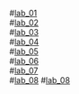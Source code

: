 #[lab_01](https://github.com/Nikhilyamsani/aiml/blob/main/AIML_assignment_1.ipynb)\
#[lab_02](https://github.com/Nikhilyamsani/aiml/blob/main/AIML_Assignment_2.ipynb)\
#[lab_03](https://github.com/Nikhilyamsani/aiml/blob/main/AIML_Assignment_3.ipynb)\
#[lab_04](https://github.com/Nikhilyamsani/aiml/blob/main/AIML_assignment_4.ipynb)\
#[lab_05](https://github.com/Nikhilyamsani/aiml/blob/main/AIML_Assignment_5.ipynb)\
#[lab_06](https://github.com/Nikhilyamsani/aiml/blob/main/AIML_Assignment_6.ipynb)\
#[lab_07](https://github.com/Nikhilyamsani/aiml/blob/main/AIML_LAB_07)\
#[lab_08](https://github.com/Nikhilyamsani/aiml/blob/main/AIML_Assignment_8.ipynb)
#[lab_08](https://github.com/Nikhilyamsani/aiml/blob/main/Aiml_lab_09.ipynb)
